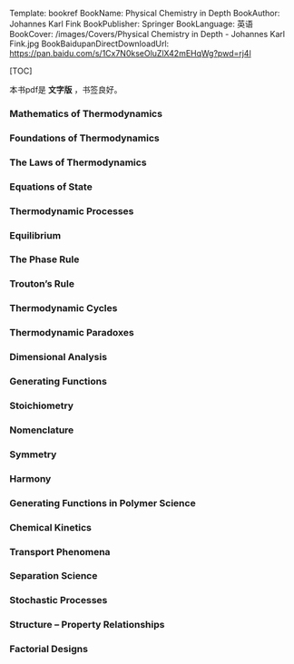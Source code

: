 Template: bookref
BookName: Physical Chemistry in Depth
BookAuthor: Johannes Karl Fink
BookPublisher: Springer
BookLanguage: 英语
BookCover: /images/Covers/Physical Chemistry in Depth - Johannes Karl Fink.jpg
BookBaidupanDirectDownloadUrl: https://pan.baidu.com/s/1Cx7N0kseOluZlX42mEHqWg?pwd=rj4l 


[TOC]

本书pdf是 **文字版**  ，书签良好。

### Mathematics of Thermodynamics

### Foundations of Thermodynamics

### The Laws of Thermodynamics

### Equations of State

### Thermodynamic Processes

### Equilibrium

### The Phase Rule

### Trouton’s Rule

### Thermodynamic Cycles

### Thermodynamic Paradoxes

### Dimensional Analysis

### Generating Functions

### Stoichiometry

### Nomenclature

### Symmetry

### Harmony

### Generating Functions in Polymer Science

### Chemical Kinetics

### Transport Phenomena

### Separation Science

### Stochastic Processes

### Structure – Property Relationships

### Factorial Designs